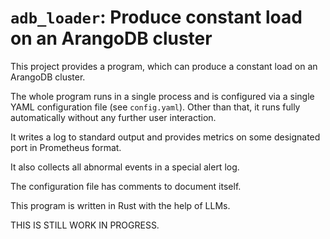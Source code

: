 # `adb_loader`: Produce constant load on an ArangoDB cluster

This project provides a program, which can produce a constant load on
an ArangoDB cluster.

The whole program runs in a single process and is configured via a single
YAML configuration file (see `config.yaml`). Other than that, it runs
fully automatically without any further user interaction.

It writes a log to standard output and provides metrics on some designated
port in Prometheus format.

It also collects all abnormal events in a special alert log.

The configuration file has comments to document itself.

This program is written in Rust with the help of LLMs.

THIS IS STILL WORK IN PROGRESS.
